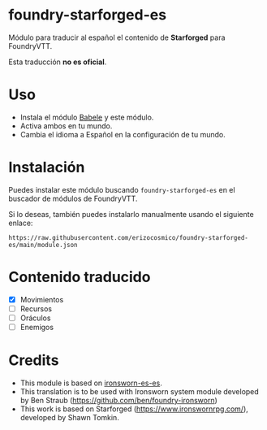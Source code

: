 # foundry-starforged-es

Módulo para traducir al español el contenido de **Starforged** para FoundryVTT.

Esta traducción **no es oficial**.

# Uso

-   Instala el módulo [Babele](https://foundryvtt.com/packages/babele) y este módulo.
-   Activa ambos en tu mundo.
-   Cambia el idioma a Español en la configuración de tu mundo.

# Instalación

Puedes instalar este módulo buscando `foundry-starforged-es` en el buscador de módulos de FoundryVTT.

Si lo deseas, también puedes instalarlo manualmente usando el siguiente enlace:

```
https://raw.githubusercontent.com/erizocosmico/foundry-starforged-es/main/module.json
```

# Contenido traducido

-   [x] Movimientos
-   [ ] Recursos
-   [ ] Oráculos
-   [ ] Enemigos

# Credits

-   This module is based on [ironsworn-es-es](https://github.com/jesberpen/ironsworn-es-es).
-   This translation is to be used with Ironsworn system module developed by Ben Straub (https://github.com/ben/foundry-ironsworn)
-   This work is based on Starforged (https://www.ironswornrpg.com/), developed by Shawn Tomkin.

